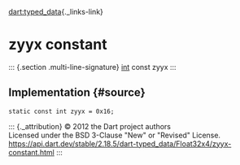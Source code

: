 [dart:typed\_data](../../dart-typed_data/dart-typed_data-library){._links-link}

zyyx constant
=============

::: {.section .multi-line-signature}
[int](../../dart-core/int-class) const zyyx
:::

Implementation {#source}
--------------

``` {.language-dart data-language="dart"}
static const int zyyx = 0x16;
```

::: {._attribution}
© 2012 the Dart project authors\
Licensed under the BSD 3-Clause \"New\" or \"Revised\" License.\
<https://api.dart.dev/stable/2.18.5/dart-typed_data/Float32x4/zyyx-constant.html>
:::
